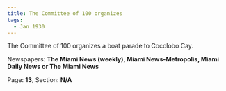 ```yaml
---  
title: The Committee of 100 organizes  
tags:  
  - Jan 1930  
---  
```

  
The Committee of 100 organizes a boat parade to Cocolobo Cay.  
  
Newspapers: **The Miami News (weekly), Miami News-Metropolis, Miami Daily News or The Miami News**  
  
Page: **13**, Section: **N/A** 
